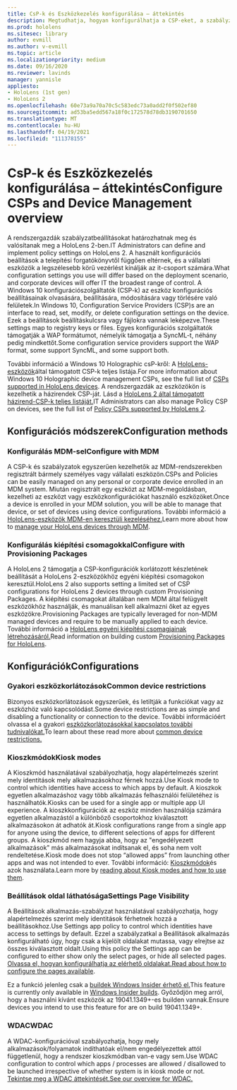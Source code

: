 ```yaml
---
title: CsP-k és Eszközkezelés konfigurálása – áttekintés
description: Megtudhatja, hogyan konfigurálhatja a CSP-eket, a szabályzatokat és az eszközkezelést Eszközkezelés és kiépítési csomagokkal.
ms.prod: hololens
ms.sitesec: library
author: evmill
ms.author: v-evmill
ms.topic: article
ms.localizationpriority: medium
ms.date: 09/16/2020
ms.reviewer: lavinds
manager: yannisle
appliesto:
- HoloLens (1st gen)
- HoloLens 2
ms.openlocfilehash: 60e73a9a70a70c5c583edc73a0add2f0f502ef80
ms.sourcegitcommit: ad53ba5edd567a18f0c172578d78db3190701650
ms.translationtype: MT
ms.contentlocale: hu-HU
ms.lasthandoff: 04/19/2021
ms.locfileid: "111378155"
---
```

# <a name="configure-csps-and-device-management-overview"></a><span data-ttu-id="708b5-103">CsP-k és Eszközkezelés konfigurálása – áttekintés</span><span class="sxs-lookup"><span data-stu-id="708b5-103">Configure CSPs and Device Management overview</span></span>

<span data-ttu-id="708b5-104">A rendszergazdák szabályzatbeállításokat határozhatnak meg és valósítanak meg a HoloLens 2-ben.</span><span class="sxs-lookup"><span data-stu-id="708b5-104">IT Administrators can define and implement policy settings on HoloLens 2.</span></span> <span data-ttu-id="708b5-105">A használt konfigurációs beállítások a telepítési forgatókönyvtől függően eltérnek, és a vállalati eszközök a legszélesebb körű vezérlést kínálják az it-csoport számára.</span><span class="sxs-lookup"><span data-stu-id="708b5-105">What configuration settings you use will differ based on the deployment scenario, and corporate devices will offer IT the broadest range of control.</span></span> <span data-ttu-id="708b5-106">A Windows 10 konfigurációszolgáltatók (CSP-k) az eszköz konfigurációs beállításainak olvasására, beállítására, módosítására vagy törlésére való felületek.</span><span class="sxs-lookup"><span data-stu-id="708b5-106">In Windows 10, Configuration Service Providers (CSP)s are an interface to read, set, modify, or delete configuration settings on the device.</span></span> <span data-ttu-id="708b5-107">Ezek a beállítások beállításkulcsra vagy fájlokra vannak leképezve.</span><span class="sxs-lookup"><span data-stu-id="708b5-107">These settings map to registry keys or files.</span></span> <span data-ttu-id="708b5-108">Egyes konfigurációs szolgáltatók támogatják a WAP formátumot, némelyik támogatja a SyncML-t, néhány pedig mindkettőt.</span><span class="sxs-lookup"><span data-stu-id="708b5-108">Some configuration service providers support the WAP format, some support SyncML, and some support both.</span></span>

<span data-ttu-id="708b5-109">További információ a Windows 10 Holographic csP-kről: A [HoloLens-eszközök](https://docs.microsoft.com/windows/client-management/mdm/configuration-service-provider-reference#hololens)által támogatott CSP-k teljes listája.</span><span class="sxs-lookup"><span data-stu-id="708b5-109">For more information about Windows 10 Holographic device management CSPs, see the full list of [CSPs supported in HoloLens devices](https://docs.microsoft.com/windows/client-management/mdm/configuration-service-provider-reference#hololens).</span></span>
<span data-ttu-id="708b5-110">A rendszergazdák az eszközökön is kezelhetik a házirendek CSP-ját. Lásd a [HoloLens 2 által támogatott házirend-CSP-k teljes listáját.](https://docs.microsoft.com/windows/client-management/mdm/policy-csps-supported-by-hololens2)</span><span class="sxs-lookup"><span data-stu-id="708b5-110">IT Administrators can also manage Policy CSP on devices, see the full list of [Policy CSPs supported by HoloLens 2](https://docs.microsoft.com/windows/client-management/mdm/policy-csps-supported-by-hololens2).</span></span>

## <a name="configuration-methods"></a><span data-ttu-id="708b5-111">Konfigurációs módszerek</span><span class="sxs-lookup"><span data-stu-id="708b5-111">Configuration methods</span></span>

### <a name="configure-with-mdm"></a><span data-ttu-id="708b5-112">Konfigurálás MDM-sel</span><span class="sxs-lookup"><span data-stu-id="708b5-112">Configure with MDM</span></span>

<span data-ttu-id="708b5-113">A CSP-k és szabályzatok egyszerűen kezelhetők az MDM-rendszerekben regisztrált bármely személyes vagy vállalati eszközön.</span><span class="sxs-lookup"><span data-stu-id="708b5-113">CSPs and Policies can be easily managed on any personal or corporate device enrolled in an MDM system.</span></span> <span data-ttu-id="708b5-114">Miután regisztrált egy eszközt az MDM-megoldásban, kezelheti az eszközt vagy eszközkonfigurációkat használó eszközöket.</span><span class="sxs-lookup"><span data-stu-id="708b5-114">Once a device is enrolled in your MDM solution, you will be able to manage that device, or set of devices using device configurations.</span></span> <span data-ttu-id="708b5-115">További információ a [HoloLens-eszközök MDM-en keresztüli kezeléséhez.](hololens-mdm-configure.md)</span><span class="sxs-lookup"><span data-stu-id="708b5-115">Learn more about how to [manage your HoloLens devices through MDM](hololens-mdm-configure.md).</span></span>

### <a name="configure-with-provisioning-packages"></a><span data-ttu-id="708b5-116">Konfigurálás kiépítési csomagokkal</span><span class="sxs-lookup"><span data-stu-id="708b5-116">Configure with Provisioning Packages</span></span>

<span data-ttu-id="708b5-117">A HoloLens 2 támogatja a CSP-konfigurációk korlátozott készletének beállítását a HoloLens 2-eszközökhöz egyéni kiépítési csomagokon keresztül.</span><span class="sxs-lookup"><span data-stu-id="708b5-117">HoloLens 2 also supports setting a limited set of CSP configurations for HoloLens 2 devices through custom Provisioning Packages.</span></span> <span data-ttu-id="708b5-118">A kiépítési csomagokat általában nem MDM által felügyelt eszközökhöz használják, és manuálisan kell alkalmazni őket az egyes eszközökre.</span><span class="sxs-lookup"><span data-stu-id="708b5-118">Provisioning Packages are typically leveraged for non-MDM managed devices and require to be manually applied to each device.</span></span> <span data-ttu-id="708b5-119">További információ a [HoloLens egyéni kiépítési csomagjainak létrehozásáról.](https://docs.microsoft.com/hololens/hololens-provisioning)</span><span class="sxs-lookup"><span data-stu-id="708b5-119">Read information on building custom [Provisioning Packages for HoloLens](https://docs.microsoft.com/hololens/hololens-provisioning).</span></span>

## <a name="configurations"></a><span data-ttu-id="708b5-120">Konfigurációk</span><span class="sxs-lookup"><span data-stu-id="708b5-120">Configurations</span></span>

### <a name="common-device-restrictions"></a><span data-ttu-id="708b5-121">Gyakori eszközkorlátozások</span><span class="sxs-lookup"><span data-stu-id="708b5-121">Common device restrictions</span></span>

<span data-ttu-id="708b5-122">Bizonyos eszközkorlátozások egyszerűek, és letiltják a funkciókat vagy az eszközhöz való kapcsolódást.</span><span class="sxs-lookup"><span data-stu-id="708b5-122">Some device restrictions are as simple and disabling a functionality or connection to the device.</span></span> <span data-ttu-id="708b5-123">További információért olvassa el a gyakori [eszközkorlátozásokkal kapcsolatos további tudnivalókat.](hololens-common-device-restrictions.md)</span><span class="sxs-lookup"><span data-stu-id="708b5-123">To learn about these read more about [common device restrictions.](hololens-common-device-restrictions.md)</span></span>

### <a name="kiosk-modes"></a><span data-ttu-id="708b5-124">Kioszkmódok</span><span class="sxs-lookup"><span data-stu-id="708b5-124">Kiosk modes</span></span>

<span data-ttu-id="708b5-125">A Kioszkmód használatával szabályozhatja, hogy alapértelmezés szerint mely identitások mely alkalmazásokhoz férnek hozzá.</span><span class="sxs-lookup"><span data-stu-id="708b5-125">Use Kiosk mode to control which identities have access to which apps by default.</span></span> <span data-ttu-id="708b5-126">A kioszkok egyetlen alkalmazáshoz vagy több alkalmazás felhasználói felületéhez is használhatók.</span><span class="sxs-lookup"><span data-stu-id="708b5-126">Kiosks can be used for a single app or multiple app UI experience.</span></span> <span data-ttu-id="708b5-127">A kioszkkonfigurációk az eszköz minden használója számára egyetlen alkalmazástól a különböző csoportokhoz kiválasztott alkalmazásokon át adhatók át.</span><span class="sxs-lookup"><span data-stu-id="708b5-127">Kiosk configurations range from a single app for anyone using the device, to different selections of apps for different groups.</span></span> <span data-ttu-id="708b5-128">A kioszkmód nem hagyja abba, hogy az "engedélyezett alkalmazások" más alkalmazásokat indítsanak el, és soha nem volt rendeltetése.</span><span class="sxs-lookup"><span data-stu-id="708b5-128">Kiosk mode does not stop “allowed apps” from launching other apps and was not intended to ever.</span></span> <span data-ttu-id="708b5-129">További információ: [Kioszkmódok](hololens-kiosk.md)és azok használata.</span><span class="sxs-lookup"><span data-stu-id="708b5-129">Learn more by [reading about Kiosk modes and how to use them](hololens-kiosk.md).</span></span>

### <a name="settings-page-visibility"></a><span data-ttu-id="708b5-130">Beállítások oldal láthatósága</span><span class="sxs-lookup"><span data-stu-id="708b5-130">Settings Page Visibility</span></span>

<span data-ttu-id="708b5-131">A Beállítások alkalmazás-szabályzat használatával szabályozhatja, hogy alapértelmezés szerint mely identitások férhetnek hozzá a beállításokhoz.</span><span class="sxs-lookup"><span data-stu-id="708b5-131">Use Settings app policy to control which identities have access to settings by default.</span></span> <span data-ttu-id="708b5-132">Ezzel a szabályzatkal a Beállítások alkalmazás konfigurálható úgy, hogy csak a kijelölt oldalakat mutassa, vagy elrejtse az összes kiválasztott oldalt.</span><span class="sxs-lookup"><span data-stu-id="708b5-132">Using this policy the Settings app can be configured to either show only the select pages, or hide all selected pages.</span></span> <span data-ttu-id="708b5-133">[Olvassa el, hogyan konfigurálhatja az elérhető oldalakat.](settings-uri-list.md)</span><span class="sxs-lookup"><span data-stu-id="708b5-133">[Read about how to configure the pages available](settings-uri-list.md).</span></span>

<span data-ttu-id="708b5-134">Ez a funkció jelenleg csak a [buildek Windows Insider érhető el.](hololens-insider.md)</span><span class="sxs-lookup"><span data-stu-id="708b5-134">This feature is currently only available in [Windows Insider builds](hololens-insider.md).</span></span> <span data-ttu-id="708b5-135">Győződjön meg arról, hogy a használni kívánt eszközök az 19041.1349+-es builden vannak.</span><span class="sxs-lookup"><span data-stu-id="708b5-135">Ensure devices you intend to use this feature for are on build 19041.1349+.</span></span>

### <a name="wdac"></a><span data-ttu-id="708b5-136">WDAC</span><span class="sxs-lookup"><span data-stu-id="708b5-136">WDAC</span></span>

<span data-ttu-id="708b5-137">A WDAC-konfigurációval szabályozhatja, hogy mely alkalmazások/folyamatok indíthatóak el/nem engedélyezettek attól függetlenül, hogy a rendszer kioszkmódban van-e vagy sem.</span><span class="sxs-lookup"><span data-stu-id="708b5-137">Use WDAC configuration to control which apps / processes are allowed / disallowed to be launched irrespective of whether system is in kiosk mode or not.</span></span>
[<span data-ttu-id="708b5-138">Tekintse meg a WDAC áttekintését.</span><span class="sxs-lookup"><span data-stu-id="708b5-138">See our overview for WDAC.</span></span>](windows-defender-application-control-wdac.md)
